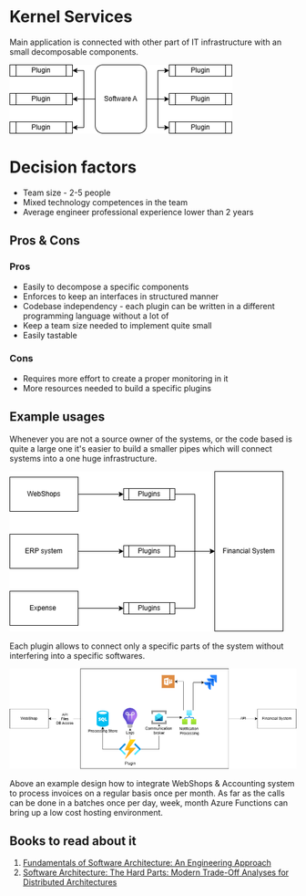 # Kernel Services
Main application is connected with other part of IT infrastructure with an small decomposable components. 

![image](./Kernel%20based.png)

# Decision factors 
- Team size - 2-5 people
- Mixed technology competences in the team
- Average engineer professional experience lower than 2 years 

## Pros & Cons
### Pros
- Easily to decompose a specific components
- Enforces to keep an interfaces in structured manner
- Codebase independency - each plugin can be written in a different programming language without a lot of 
- Keep a team size needed to implement quite small
- Easily tastable

### Cons
- Requires more effort to create a proper monitoring in it
- More resources needed to build a specific plugins

## Example usages

Whenever you are not a source owner of the systems, or the code based is quite a large one it's easier to build a smaller pipes which will connect systems into a one huge infrastructure.

![image](./Example%20usage.png) 

Each plugin allows to connect only a specific parts of the system without interfering into a specific softwares.

![image](azure%20implementation.png)

Above an example design how to integrate WebShops & Accounting system to process invoices on a regular basis once per month.
As far as the calls can be done in a batches once per day, week, month Azure Functions can bring up a low cost hosting environment.

## Books to read about it
1. [Fundamentals of Software Architecture: An Engineering Approach](https://www.amazon.com/Fundamentals-Software-Architecture-Comprehensive-Characteristics/dp/1492043451)
2. [Software Architecture: The Hard Parts: Modern Trade-Off Analyses for Distributed Architectures](https://www.amazon.com/Software-Architecture-Trade-Off-Distributed-Architectures/dp/1492086894)